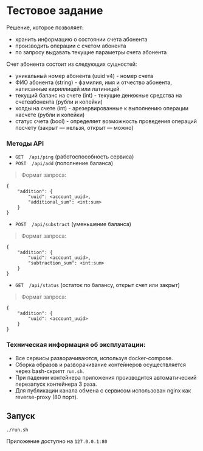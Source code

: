 # Тестовое задание

Решение, которое позволяет:
* хранить информацию о состоянии счета абонента
* производить операции с счетом абонента
* по запросу выдавать текущие параметры счета абонента


Счет абонента состоит из следующих сущностей:
* уникальный номер абонента (uuid v4) - номер счета
* ФИО абонента (string) - фамилия, имя и отчество абонента, написанные кириллицей или латиницей
* текущий баланс на счете (int) - текущие денежные средства на счетеабонента (рубли и копейки)
* холды на счете (int) - арезервированные к выполнению операции насчете (рубли и копейки)
* статус счета (bool) - определяет возможность проведения операций посчету (закрыт — нельзя, открыт — можно)


### Методы API
* `GET  /api/ping` (работоспособность сервиса)
* `POST  /api/add` (пополнение баланса)
> Формат запроса:
```
{
    "addition": {
        "uuid": <account_uuid>,
        "additional_sum": <int:sum>
    }
}
```

* `POST  /api/substract` (уменьшение баланса)
> Формат запроса:
```
{
    "addition": {
        "uuid": <account_uuid>,
        "subtraction_sum": <int:sum>
    }
}
```
* `GET  /api/status` (остаток по балансу, открыт счет или закрыт)
> Формат запроса:
```
{
    "addition": {
        "uuid": <account_uuid>
    }
}
```

### Техническая информация об эксплуатации:
* Все сервисы разворачиваются, используя docker-compose.
* Сборка образов и разворачивание контейнеров осуществляется через bash-скрипт `run.sh`.
* При   падении   контейнера   приложения производится автоматический перезапуск контейнера 3 раза.
* Для публикации канала обмена c сервисом использован nginx как reverse-proxy (80 порт).

## Запуск
`./run.sh`

Приложение доступно на `127.0.0.1:80`